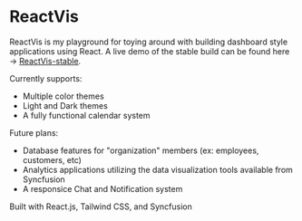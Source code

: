 # ReactVis

ReactVis is my playground for toying around with building dashboard style applications using React. A live demo of the stable build can be found here -> [ReactVis-stable](https://tsmathis.github.io/react-vis/).

Currently supports:
- Multiple color themes
- Light and Dark themes
- A fully functional calendar system

Future plans:
- Database features for "organization" members (ex: employees, customers, etc)
- Analytics applications utilizing the data visualization tools available from Syncfusion
- A responsice Chat and Notification system

Built with React.js, Tailwind CSS, and Syncfusion
